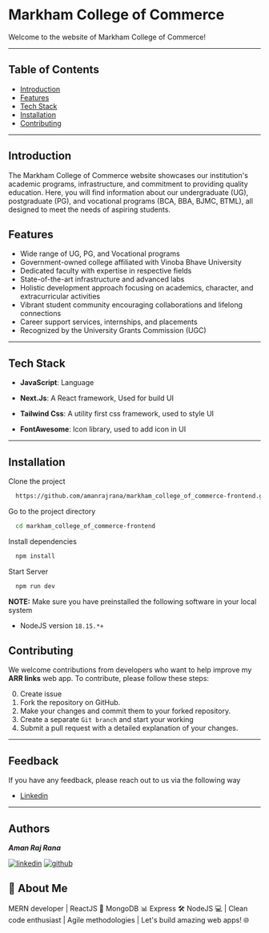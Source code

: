 
# Markham College of Commerce

Welcome to the website of Markham College of Commerce!


---
## Table of Contents
- [Introduction](#introduction)
- [Features](#features)
- [Tech Stack](#tech-stack)
- [Installation](#installation)
- [Contributing](#contributing)

---

## Introduction
The Markham College of Commerce website showcases our institution's academic programs, infrastructure, and commitment to providing quality education. Here, you will find information about our undergraduate (UG), postgraduate (PG), and vocational programs (BCA, BBA, BJMC, BTML), all designed to meet the needs of aspiring students.

## Features

- Wide range of UG, PG, and Vocational programs
- Government-owned college affiliated with Vinoba Bhave University
- Dedicated faculty with expertise in respective fields
- State-of-the-art infrastructure and advanced labs
- Holistic development approach focusing on academics, character, and extracurricular activities
- Vibrant student community encouraging collaborations and lifelong connections
- Career support services, internships, and placements
- Recognized by the University Grants Commission (UGC)
------
## Tech Stack

- **JavaScript**: Language

- **Next.Js**: A React framework, Used for build UI

- **Tailwind Css**: A utility first css framework, used to style UI

- **FontAwesome**: Icon library, used to add icon in UI
---


## Installation

Clone the project

```bash
  https://github.com/amanrajrana/markham_college_of_commerce-frontend.git
```

Go to the project directory

```bash
  cd markham_college_of_commerce-frontend
```

Install dependencies

```bash
  npm install
```

Start Server

```bash
  npm run dev
```


**NOTE:**
 Make sure you have preinstalled the following software in your local system
- NodeJS version `18.15.*+`


## Contributing

We welcome contributions from developers who want to help improve my **ARR links** web app. To contribute, please follow these steps:

0. Create issue
1. Fork the repository on GitHub.
2. Make your changes and commit them to your forked repository.
3. Create a separate `Git branch` and start your working
3. Submit a pull request with a detailed explanation of your changes.

---

## Feedback

If you have any feedback, please reach out to us via the following way

- [Linkedin](https://www.linkedin.com/in/amanrajrana)

----


## Authors
**_Aman Raj Rana_**

[![linkedin](https://img.shields.io/badge/linkedin-0A66C2?style=for-the-badge&logo=linkedin&logoColor=white)](https://www.linkedin.com/in/amanrajrana)
[![github](https://img.shields.io/badge/github-000000?style=for-the-badge&logo=github&logoColor=white)](https://github.com/amanrajrana)

## 🚀 About Me
MERN developer | ReactJS 🚀 MongoDB 📊 Express 🛠️ NodeJS 💻 | Clean code enthusiast | Agile methodologies | Let's build amazing web apps! 🌐
